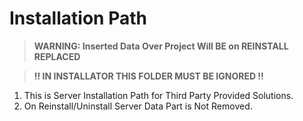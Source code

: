 # Installation Path

>**WARNING: Inserted Data Over Project Will BE on REINSTALL REPLACED**   

>**!! IN INSTALLATOR THIS FOLDER MUST BE IGNORED !!**   

1. This is Server Installation Path for Third Party Provided Solutions.  
2. On Reinstall/Uninstall Server Data Part is Not Removed.   

